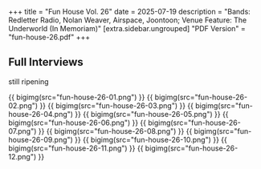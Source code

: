 +++
title = "Fun House Vol. 26"
date = 2025-07-19
description = "Bands: Redletter Radio, Nolan Weaver, Airspace, Joontoon; Venue Feature: The Underworld (In Memoriam)"
[extra.sidebar.ungrouped]
"PDF Version" = "fun-house-26.pdf"
+++

## Full Interviews
still ripening

{{ bigimg(src="fun-house-26-01.png") }}
{{ bigimg(src="fun-house-26-02.png") }}
{{ bigimg(src="fun-house-26-03.png") }}
{{ bigimg(src="fun-house-26-04.png") }}
{{ bigimg(src="fun-house-26-05.png") }}
{{ bigimg(src="fun-house-26-06.png") }}
{{ bigimg(src="fun-house-26-07.png") }}
{{ bigimg(src="fun-house-26-08.png") }}
{{ bigimg(src="fun-house-26-09.png") }}
{{ bigimg(src="fun-house-26-10.png") }}
{{ bigimg(src="fun-house-26-11.png") }}
{{ bigimg(src="fun-house-26-12.png") }}
